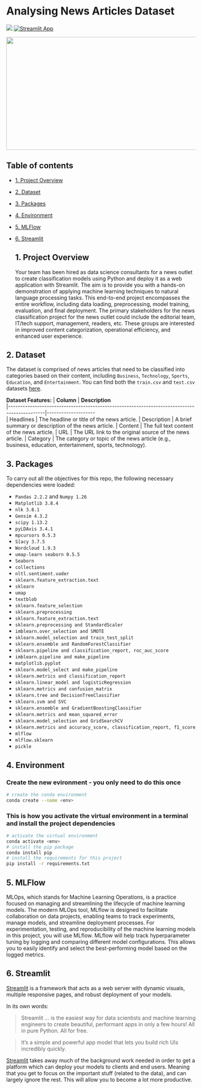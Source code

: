 # Analysing News Articles Dataset

![](https://img.shields.io/badge/Python-3776AB.svg?style=for-the-badge&logo=Python&logoColor=white) [![Streamlit App](https://static.streamlit.io/badges/streamlit_badge_black_white.svg)](URL_TO_YOUR_APP)

<div id="main image" align="center">
  <img src="https://github.com/ereshia/2401FTDS_Classification_Project/blob/main/announcement-article-articles-copy-coverage.jpg" width="550" height="300" alt=""/>
</div>

## Table of contents
* [1. Project Overview](#project-description)
* [2. Dataset](#dataset)
* [3. Packages](#packages)
* [4. Environment](#environment)
* [5. MLFlow](#mlflow)
* [6. Streamlit](#streamlit)

  ## 1. Project Overview <a class="anchor" id="project-description"></a>

  Your team has been hired as data science consultants for a news outlet to create classification models using Python and deploy it as a web application with Streamlit. 
The aim is to provide you with a hands-on demonstration of applying machine learning techniques to natural language processing tasks.  This end-to-end project encompasses the entire workflow, including data loading, preprocessing, model training, evaluation, and final deployment. The primary stakeholders for the news classification project for the news outlet could include the editorial team, IT/tech support, management, readers, etc. These groups are interested in improved content categorization, operational efficiency, and enhanced user experience.

## 2. Dataset <a class="anchor" id="dataset"></a>
The dataset is comprised of news articles that need to be classified into categories based on their content, including `Business`, `Technology`, `Sports`, `Education`, and `Entertainment`. You can find both the `train.csv` and `test.csv` datasets [here](https://github.com/ereshia/2401FTDS_Classification_Project/tree/main/Data/processed).

**Dataset Features:**
| **Column**                                                                                  | **Description**              
|---------------------------------------------------------------------------------------------|--------------------   
| Headlines   | 	The headline or title of the news article.
| Description | A brief summary or description of the news article.
| Content | The full text content of the news article.
| URL | The URL link to the original source of the news article.
| Category | The category or topic of the news article (e.g., business, education, entertainment, sports, technology).

## 3. Packages <a class="anchor" id="packages"></a>

To carry out all the objectives for this repo, the following necessary dependencies were loaded:
+ `Pandas 2.2.2` and `Numpy 1.26`
+ `Matplotlib 3.8.4`
+ `nlk 3.8.1`
+ `Gensim 4.3.2`
+ `scipy 1.13.2`
+ `pyLDAvis 3.4.1`
+ `mpcursors 0.5.3`
+ `S[acy 3.7.5`
+ `Wordcloud 1.9.3`
+ `umap-learn seaborn 0.5.5`
+ `Seaborn`
+ `collections`
+ `nltl.sentiment.vader`
+ `sklearn.feature_extraction.text`
+ `sklearn`
+ `umap`
+ `textblob`
+ `sklearn.feature_selection`
+ `sklearn.preprocessing`
+ `sklearn.feature_extraction.text`
+ `sklearn.preprocessing and StandardScaler`
+ `imblearn.over_selection and SMOTE`
+ `sklearn.model_selection and train_test_split`
+ `sklearn.ensemble and RandomForestClassifier`
+ `sklearn.pipeline and classification_report, roc_auc_score`
+ `imblearn.pipeline and make_pipeline`
+ `matplotlib.pyplot`
+ `sklearn.model_select and make_pipeline`
+ `sklearn.metrics and classification_report`
+ `sklearn.linear_model and logisticRegression`
+ `sklearn.metrics and confusion_matrix`
+ `sklearn.tree and DecisionTreeClassifier`
+ `sklearn.svm and SVC`
+ `sklearn.ensemble and GradientBoostingClassifier`
+ `sklearn.metrics and mean_squared_error`
+ `sklearn.model_selection and GridSearchCV`
+ `sklearn.metrics and accuracy_score, classification_report, f1_score`
+ `mlflow`
+ `mlflow.sklearn`
+ `pickle` 

## 4. Environment <a class="anchor" id="environment"></a>
### Create the new evironment - you only need to do this once

```bash
# create the conda environment
conda create --name <env>
```

### This is how you activate the virtual environment in a terminal and install the project dependencies

```bash
# activate the virtual environment
conda activate <env>
# install the pip package
conda install pip
# install the requirements for this project
pip install -r requirements.txt
```

## 5. MLFlow<a class="anchor" id="mlflow"></a>
MLOps, which stands for Machine Learning Operations, is a practice focused on managing and streamlining the lifecycle of machine learning models. The modern MLOps tool, MLflow is designed to facilitate collaboration on data projects, enabling teams to track experiments, manage models, and streamline deployment processes. For experimentation, testing, and reproducibility of the machine learning models in this project, you will use MLflow. MLflow will help track hyperparameter tuning by logging and comparing different model configurations. This allows you to easily identify and select the best-performing model based on the logged metrics.

## 6. Streamlit<a class="anchor" id="streamlit"></a>

[Streamlit](https://www.streamlit.io/)  is a framework that acts as a web server with dynamic visuals, multiple responsive pages, and robust deployment of your models.

In its own words:
> Streamlit ... is the easiest way for data scientists and machine learning engineers to create beautiful, performant apps in only a few hours!  All in pure Python. All for free.

> It’s a simple and powerful app model that lets you build rich UIs incredibly quickly.

[Streamlit](https://www.streamlit.io/)  takes away much of the background work needed in order to get a platform which can deploy your models to clients and end users. Meaning that you get to focus on the important stuff (related to the data), and can largely ignore the rest. This will allow you to become a lot more productive.  

